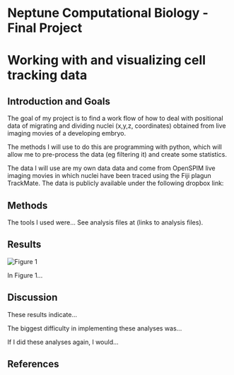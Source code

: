 # Neptune Computational Biology - Final Project

# Working with and visualizing cell tracking data

## Introduction and Goals

The goal of my project is to find a work flow of how to deal with positional data of migrating and dividing nuclei (x,y,z, coordinates) obtained from live imaging movies of a developing embryo.

The methods I will use to do this are programming with python, which will allow me to pre-process the data (eg filtering it) and create some statistics.

The data I will use are my own data data and come from OpenSPIM live imaging movies in which nuclei have been traced using the Fiji plagun TrackMate. The data is publicly available under the following dropbox link:

## Methods

The tools I used were... See analysis files at (links to analysis files).

## Results

![Figure 1](./Figure1.png?raw=true)

In Figure 1...

## Discussion

These results indicate...

The biggest difficulty in implementing these analyses was...

If I did these analyses again, I would...

## References


